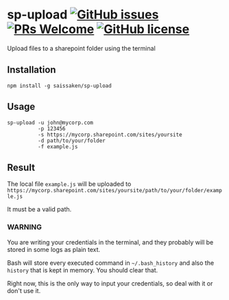 # sp-upload  [![GitHub issues](https://img.shields.io/github/issues/Saissaken/sp-upload.svg)](https://github.com/Saissaken/sp-upload/issues) [![PRs Welcome](https://img.shields.io/badge/PRs-welcome-brightgreen.svg)](https://github.com/Saissaken/sp-upload/pulls) [![GitHub license](https://img.shields.io/badge/license-MIT-blue.svg)](https://raw.githubusercontent.com/Saissaken/sp-upload/master/LICENSE)
Upload files to a sharepoint folder using the terminal


## Installation
```
npm install -g saissaken/sp-upload
```

## Usage
```
sp-upload -u john@mycorp.com 
          -p 123456 
          -s https://mycorp.sharepoint.com/sites/yoursite 
          -d path/to/your/folder 
          -f example.js
```

## Result
The local file `example.js` will be uploaded to `https://mycorp.sharepoint.com/sites/yoursite/path/to/your/folder/example.js`


It must be a valid path.


### WARNING
You are writing your credentials in the terminal, and they probably will be stored in some logs as plain text.

Bash will store every executed command in `~/.bash_history` and also the `history` that is kept in memory. You should clear that.

Right now, this is the only way to input your credentials, so deal with it or don't use it.
